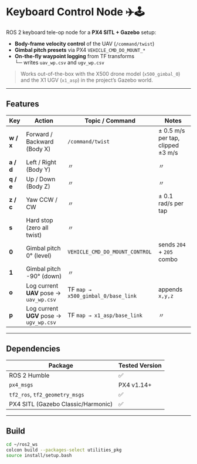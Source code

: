 # Keyboard Control Node ✈️🕹️

ROS 2 keyboard tele-op node for a **PX4 SITL + Gazebo** setup:

* **Body-frame velocity control** of the UAV (`/command/twist`)
* **Gimbal pitch presets** via PX4 `VEHICLE_CMD_DO_MOUNT_*`
* **On-the-fly waypoint logging** from TF transforms  
  └─ writes `uav_wp.csv` and `ugv_wp.csv`

> Works out-of-the-box with the X500 drone model (`x500_gimbal_0`)  
> and the X1 UGV (`x1_asp`) in the project’s Gazebo world.

---

## Features

| Key | Action | Topic / Command | Notes |
|-----|--------|-----------------|-------|
| **w / x** | Forward / Backward (Body X) | `/command/twist` | ± 0.5 m/s per tap, clipped ±3 m/s |
| **a / d** | Left / Right (Body Y) | 〃 | 〃 |
| **q / e** | Up / Down (Body Z) | 〃 | 〃 |
| **z / c** | Yaw CCW / CW | 〃 | ± 0.1 rad/s per tap |
| **s** | Hard stop (zero all twist) | 〃 | |
| **0** | Gimbal pitch 0° (level) | `VEHICLE_CMD_DO_MOUNT_CONTROL` | sends `204` + `205` combo |
| **1** | Gimbal pitch -90° (down) | 〃 | |
| **o** | Log current **UAV** pose → `uav_wp.csv` | TF `map → x500_gimbal_0/base_link` | appends `x,y,z` |
| **p** | Log current **UGV** pose → `ugv_wp.csv` | TF `map → x1_asp/base_link` | 〃 |

---

## Dependencies

| Package | Tested Version |
|---------|---------------|
| ROS 2 Humble | ✅ |
| `px4_msgs` | PX4 v1.14+ |
| `tf2_ros`, `tf2_geometry_msgs` | ✅ |
| PX4 SITL (Gazebo Classic/Harmonic) | ✅ |

---

## Build

```bash
cd ~/ros2_ws
colcon build --packages-select utilities_pkg
source install/setup.bash
